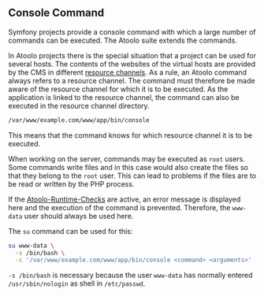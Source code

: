 ## Console Command

Symfony projects provide a console command with which a large number of commands can be executed. The Atoolo suite extends the commands.

In Atoolo projects there is the special situation that a project can be used for several hosts. The contents of the websites of the virtual hosts are provided by the CMS in different [resource channels](resource-channel.md). As a rule, an Atoolo command always refers to a resource channel. The command must therefore be made aware of the resource channel for which it is to be executed. As the application is linked to the resource channel, the command can also be executed in the resource channel directory.

```sh
/var/www/example.com/www/app/bin/console
```

This means that the command knows for which resource channel it is to be executed.

When working on the server, commands may be executed as `root` users. Some commands write files and in this case would also create the files so that they belong to the `root` user. This can lead to problems if the files are to be read or written by the PHP process.

If the [Atoolo-Runtime-Checks](runtime-checks.md) are active, an error message is displayed here and the execution of the command is prevented.
Therefore, the `www-data` user should always be used here.

The `su` command can be used for this:

```sh
su www-data \
  -s /bin/bash \
  -c '/var/www/example.com/www/app/bin/console <command> <arguments>'
```

`-s /bin/bash` is necessary because the user `www-data` has normally entered `/usr/sbin/nologin` as shell in `/etc/passwd`.
